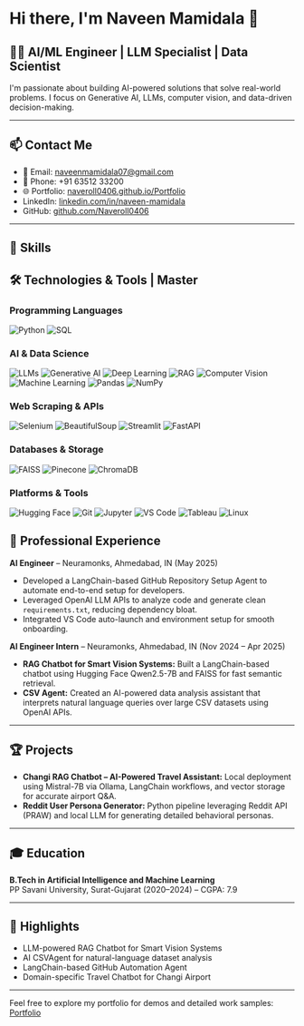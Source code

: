 # Hi there, I'm Naveen Mamidala 👋

## 👨‍💻 AI/ML Engineer | LLM Specialist | Data Scientist

I'm passionate about building AI-powered solutions that solve real-world problems. I focus on Generative AI, LLMs, computer vision, and data-driven decision-making.

---

## 📫 Contact Me
- 📧 Email: [naveenmamidala07@gmail.com](mailto:naveenmamidala07@gmail.com)  
- 📱 Phone: +91 63512 33200  
- 🌐 Portfolio: [naveroll0406.github.io/Portfolio](https://naveroll0406.github.io/Portfolio/)  
- LinkedIn: [linkedin.com/in/naveen-mamidala](https://linkedin.com/in/naveen-mamidala)  
- GitHub: [github.com/Naveroll0406](https://github.com/Naveroll0406)  

---

## 💼 Skills

## 🛠 Technologies & Tools | Master

### Programming Languages
![Python](https://img.shields.io/badge/-Python-3776AB?style=for-the-badge&logo=python)
![SQL](https://img.shields.io/badge/-SQL-4479A1?style=for-the-badge&logo=mysql)


### AI & Data Science
![LLMs](https://img.shields.io/badge/-LLMs-FF6F61?style=for-the-badge)
![Generative AI](https://img.shields.io/badge/-Generative%20AI-4B9CD3?style=for-the-badge)
![Deep Learning](https://img.shields.io/badge/-Deep%20Learning-800080?style=for-the-badge)
![RAG](https://img.shields.io/badge/-RAG-9932CC?style=for-the-badge)
![Computer Vision](https://img.shields.io/badge/-Computer%20Vision-0000FF?style=for-the-badge)
![Machine Learning](https://img.shields.io/badge/-Machine%20Learning-FFA500?style=for-the-badge)
![Pandas](https://img.shields.io/badge/-Pandas-150458?style=for-the-badge)
![NumPy](https://img.shields.io/badge/-NumPy-013243?style=for-the-badge)

### Web Scraping & APIs
![Selenium](https://img.shields.io/badge/-Selenium-43B02A?style=for-the-badge)
![BeautifulSoup](https://img.shields.io/badge/-BeautifulSoup-2596BE?style=for-the-badge)
![Streamlit](https://img.shields.io/badge/-Streamlit-FF4B4B?style=for-the-badge)
![FastAPI](https://img.shields.io/badge/-FastAPI-009688?style=for-the-badge)

### Databases & Storage
![FAISS](https://img.shields.io/badge/-FAISS-000000?style=for-the-badge)
![Pinecone](https://img.shields.io/badge/-Pinecone-FF6F61?style=for-the-badge)
![ChromaDB](https://img.shields.io/badge/-ChromaDB-32CD32?style=for-the-badge)

### Platforms & Tools
![Hugging Face](https://img.shields.io/badge/-Hugging%20Face-FBBE3B?style=for-the-badge)
![Git](https://img.shields.io/badge/-Git-F05032?style=for-the-badge)
![Jupyter](https://img.shields.io/badge/-Jupyter-F37626?style=for-the-badge)
![VS Code](https://img.shields.io/badge/-VS%20Code-007ACC?style=for-the-badge)
![Tableau](https://img.shields.io/badge/-Tableau-E97627?style=for-the-badge)
![Linux](https://img.shields.io/badge/-Linux-FCC624?style=for-the-badge)


## 🚀 Professional Experience

**AI Engineer** – Neuramonks, Ahmedabad, IN (May 2025)  
- Developed a LangChain-based GitHub Repository Setup Agent to automate end-to-end setup for developers.  
- Leveraged OpenAI LLM APIs to analyze code and generate clean `requirements.txt`, reducing dependency bloat.  
- Integrated VS Code auto-launch and environment setup for smooth onboarding.  

**AI Engineer Intern** – Neuramonks, Ahmedabad, IN (Nov 2024 – Apr 2025)  
- **RAG Chatbot for Smart Vision Systems:** Built a LangChain-based chatbot using Hugging Face Qwen2.5-7B and FAISS for fast semantic retrieval.  
- **CSV Agent:** Created an AI-powered data analysis assistant that interprets natural language queries over large CSV datasets using OpenAI APIs.  

---

## 🏆 Projects

- **Changi RAG Chatbot – AI-Powered Travel Assistant:** Local deployment using Mistral-7B via Ollama, LangChain workflows, and vector storage for accurate airport Q&A.  
- **Reddit User Persona Generator:** Python pipeline leveraging Reddit API (PRAW) and local LLM for generating detailed behavioral personas.  

---

## 🎓 Education

**B.Tech in Artificial Intelligence and Machine Learning**  
PP Savani University, Surat-Gujarat (2020–2024) – CGPA: 7.9  

---

## 📌 Highlights

- LLM-powered RAG Chatbot for Smart Vision Systems  
- AI CSVAgent for natural-language dataset analysis  
- LangChain-based GitHub Automation Agent  
- Domain-specific Travel Chatbot for Changi Airport  

---

Feel free to explore my portfolio for demos and detailed work samples: [Portfolio](https://naveroll0406.github.io/Portfolio/)





